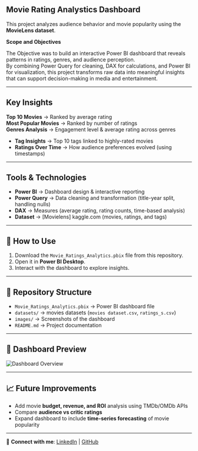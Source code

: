## Movie Rating Analystics Dashboard 

This project analyzes audience behavior and movie popularity using the **MovieLens dataset**.  

**Scope and Objectives**

The Objective was to build an interactive Power BI dashboard that reveals patterns in ratings, genres, and audience perception.  
By combining Power Query for cleaning, DAX for calculations, and Power BI for visualization, this project transforms raw data into meaningful insights that can support decision-making in media and entertainment.  

---

##  Key Insights  
**Top 10 Movies** → Ranked by average rating  
 **Most Popular Movies** → Ranked by number of ratings  
 **Genres Analysis** → Engagement level & average rating across genres  
-  **Tag Insights** → Top 10 tags linked to highly-rated movies  
- **Ratings Over Time** → How audience preferences evolved (using timestamps)  

---

##  Tools & Technologies  
- **Power BI** → Dashboard design & interactive reporting  
- **Power Query** → Data cleaning and transformation (title-year split, handling nulls)  
- **DAX** → Measures (average rating, rating counts, time-based analysis)  
- **Dataset** → [Movielens] kaggle.com (movies, ratings, and tags)  

---

## 🚀 How to Use  
1. Download the `Movie_Ratings_Analytics.pbix` file from this repository.  
2. Open it in **Power BI Desktop**.  
3. Interact with the dashboard to explore insights.  

---

## 📂 Repository Structure  
- `Movie_Ratings_Analytics.pbix` → Power BI dashboard file  
- `datasets/` → movies datasets (`movies dataset.csv`, `ratings_s.csv`)  
- `images/` → Screenshots of the dashboard  
- `README.md` → Project documentation  

---

## 📸 Dashboard Preview  
![Dashboard Overview](images/dashboard_overview.png)  

---

## 📈 Future Improvements  
- Add movie **budget, revenue, and ROI** analysis using TMDb/OMDb APIs  
- Compare **audience vs critic ratings**  
- Expand dashboard to include **time-series forecasting** of movie popularity  

---

🔗 **Connect with me**: [LinkedIn](https://www.linkedin.com/in/kabiratSalawudeen) | [GitHub](https://github.com/kabiratSalawudeen20creator)

